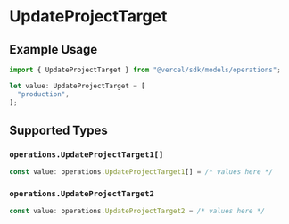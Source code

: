 # UpdateProjectTarget

## Example Usage

```typescript
import { UpdateProjectTarget } from "@vercel/sdk/models/operations";

let value: UpdateProjectTarget = [
  "production",
];
```

## Supported Types

### `operations.UpdateProjectTarget1[]`

```typescript
const value: operations.UpdateProjectTarget1[] = /* values here */
```

### `operations.UpdateProjectTarget2`

```typescript
const value: operations.UpdateProjectTarget2 = /* values here */
```

